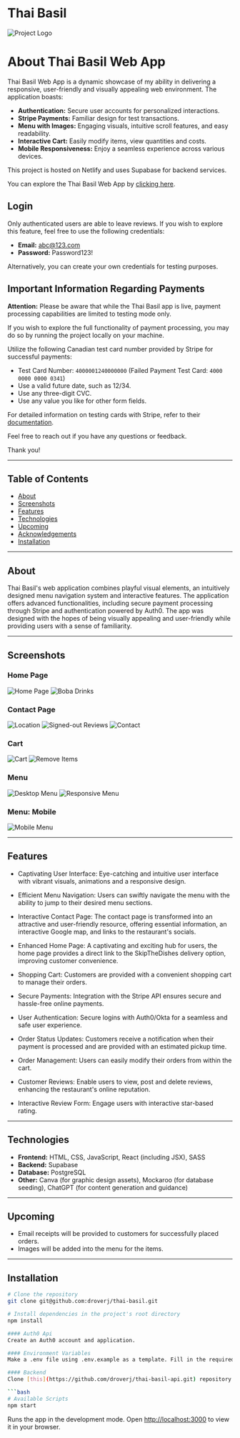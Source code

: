 # Thai Basil

![Project Logo](https://github.com/droverj/thai-basil/blob/main/src/images/screenshots/thai-basil-logo.png?raw=true)

# About Thai Basil Web App

Thai Basil Web App is a dynamic showcase of my ability in delivering a responsive, user-friendly and visually appealing web environment. The application boasts:

- **Authentication:** Secure user accounts for personalized interactions.
- **Stripe Payments:** Familiar design for test transactions.
- **Menu with Images:** Engaging visuals, intuitive scroll features, and easy readability.
- **Interactive Cart:** Easily modify items, view quantities and costs.
- **Mobile Responsiveness:** Enjoy a seamless experience across various devices.

This project is hosted on Netlify and uses Supabase for backend services.

You can explore the Thai Basil Web App by [clicking here](https://thai-basil.netlify.app/).

## Login

Only authenticated users are able to leave reviews. If you wish to explore this feature, feel free to use the following credentials:

- **Email:** abc@123.com
- **Password:** Password123!

Alternatively, you can create your own credentials for testing purposes.

## Important Information Regarding Payments

**Attention:** Please be aware that while the Thai Basil app is live, payment processing capabilities are limited to testing mode only.

If you wish to explore the full functionality of payment processing, you may do so by running the project locally on your machine.

Utilize the following Canadian test card number provided by Stripe for successful payments:
   - Test Card Number: `4000001240000000` (Failed Payment Test Card: `4000 0000 0000 0341`)
   - Use a valid future date, such as 12/34.
   - Use any three-digit CVC.
   - Use any value you like for other form fields.

For detailed information on testing cards with Stripe, refer to their [documentation](https://stripe.com/docs/testing).

Feel free to reach out if you have any questions or feedback.

Thank you!

---

## Table of Contents

- [About](#about)
- [Screenshots](#screenshots)
- [Features](#features)
- [Technologies](#technologies)
- [Upcoming](#upcoming)
- [Acknowledgements](#acknowledgements)
- [Installation](#installation)

---

## About

Thai Basil's web application combines playful visual elements, an intuitively designed menu navigation system and interactive features. The application offers advanced functionalities, including secure payment processing through Stripe and authentication powered by Auth0. The app was designed with the hopes of being visually appealing and user-friendly while providing users with a sense of familiarity.

---

## Screenshots

### Home Page

![Home Page](https://github.com/droverj/thai-basil/blob/main/src/images/screenshots/home.png?raw=true)
![Boba Drinks](https://github.com/droverj/thai-basil/blob/main/src/images/screenshots/boba-drinks.png?raw=true)

### Contact Page

![Location](https://github.com/droverj/thai-basil/blob/main/src/images/screenshots/location.png?raw=true)
![Signed-out Reviews](https://github.com/droverj/thai-basil/blob/main/src/images/screenshots/signed-out-reviews.png?raw=true)
![Contact](https://github.com/droverj/thai-basil/blob/main/src/images/screenshots/contact.png?raw=true)

### Cart

![Cart](https://github.com/droverj/thai-basil/blob/main/src/images/screenshots/responsive-cart.png?raw=true)
![Remove Items](https://github.com/droverj/thai-basil/blob/main/src/images/screenshots/remove-item.png?raw=true)

### Menu

![Desktop Menu](https://github.com/droverj/thai-basil/blob/main/src/images/screenshots/desktop-menu.png?raw=true)
![Responsive Menu](https://github.com/droverj/thai-basil/blob/main/src/images/screenshots/responsive-menu.png?raw=true)

### Menu: Mobile
![Mobile Menu](https://github.com/droverj/thai-basil/blob/main/src/images/screenshots/mobile-menu.png?raw=true)

---

## Features

- Captivating User Interface: Eye-catching and intuitive user interface with vibrant visuals, animations and a responsive design.

- Efficient Menu Navigation: Users can swiftly navigate the menu with the ability to jump to their desired menu sections.

- Interactive Contact Page: The contact page is transformed into an attractive and user-friendly resource, offering essential information, an interactive Google map, and links to the restaurant's socials.

- Enhanced Home Page: A captivating and exciting hub for users, the home page provides a direct link to the SkipTheDishes delivery option, improving customer convenience.

- Shopping Cart: Customers are provided with a convenient shopping cart to manage their orders.
  
- Secure Payments: Integration with the Stripe API ensures secure and hassle-free online payments.
  
- User Authentication: Secure logins with Auth0/Okta for a seamless and safe user experience.
  
- Order Status Updates: Customers receive a notification when their payment is processed and are provided with an estimated pickup time.
  
- Order Management: Users can easily modify their orders from within the cart.
  
- Customer Reviews: Enable users to view, post and delete reviews, enhancing the restaurant's online reputation.
  
- Interactive Review Form: Engage users with interactive star-based rating.

---

## Technologies

- **Frontend:** HTML, CSS, JavaScript, React (including JSX), SASS
- **Backend:** Supabase
- **Database:** PostgreSQL
- **Other:** Canva (for graphic design assets), Mockaroo (for database seeding), ChatGPT (for content generation and guidance)

---

## Upcoming

- Email receipts will be provided to customers for successfully placed orders.
- Images will be added into the menu for the items.

---

## Installation

```bash
# Clone the repository
git clone git@github.com:droverj/thai-basil.git

# Install dependencies in the project's root directory
npm install

#### Auth0 Api
Create an Auth0 account and application.

#### Environment Variables
Make a .env file using .env.example as a template. Fill in the required values.

#### Backend
Clone [this](https://github.com/droverj/thai-basil-api.git) repository and follow the set up instructions.

```bash
# Available Scripts
npm start
```

Runs the app in the development mode.
Open [http://localhost:3000](http://localhost:3000) to view it in your browser.

